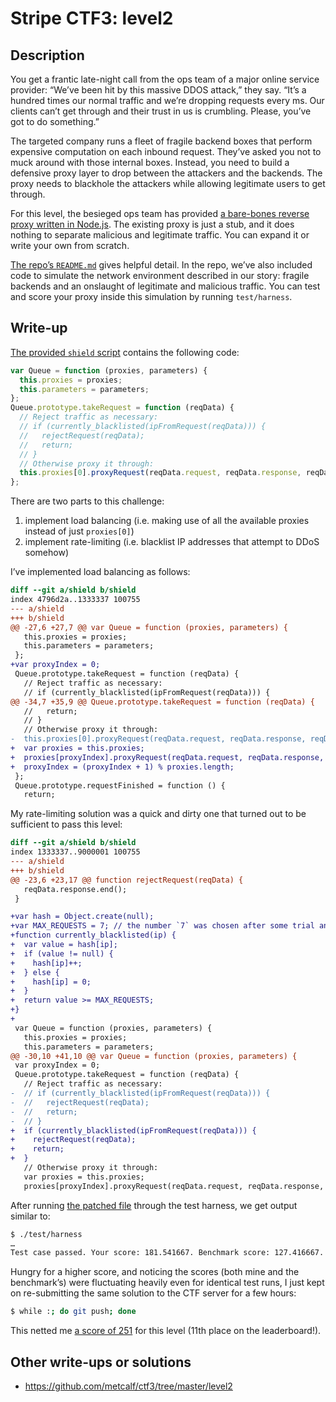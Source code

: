# Stripe CTF3: level2

## Description

You get a frantic late-night call from the ops team of a major online service provider: “We’ve been hit by this massive DDOS attack,” they say. “It’s a hundred times our normal traffic and we’re dropping requests every ms. Our clients can’t get through and their trust in us is crumbling. Please, you’ve got to do something.”

The targeted company runs a fleet of fragile backend boxes that perform expensive computation on each inbound request. They’ve asked you not to muck around with those internal boxes. Instead, you need to build a defensive proxy layer to drop between the attackers and the backends. The proxy needs to blackhole the attackers while allowing legitimate users to get through.

For this level, the besieged ops team has provided [a bare-bones reverse proxy written in Node.js](https://github.com/ctfs/write-ups/blob/master/stripe-ctf3/level2/problem/shield). The existing proxy is just a stub, and it does nothing to separate malicious and legitimate traffic. You can expand it or write your own from scratch.

[The repo’s `README.md`](https://github.com/ctfs/write-ups/blob/master/stripe-ctf3/level2/problem/README.md) gives helpful detail. In the repo, we’ve also included code to simulate the network environment described in our story: fragile backends and an onslaught of legitimate and malicious traffic. You can test and score your proxy inside this simulation by running `test/harness`.

## Write-up

[The provided `shield` script](https://github.com/ctfs/write-ups/blob/master/stripe-ctf3/level2/problem/shield) contains the following code:

```js
var Queue = function (proxies, parameters) {
  this.proxies = proxies;
  this.parameters = parameters;
};
Queue.prototype.takeRequest = function (reqData) {
  // Reject traffic as necessary:
  // if (currently_blacklisted(ipFromRequest(reqData))) {
  //   rejectRequest(reqData);
  //   return;
  // }
  // Otherwise proxy it through:
  this.proxies[0].proxyRequest(reqData.request, reqData.response, reqData.buffer);
};
```

There are two parts to this challenge:

1. implement load balancing (i.e. making use of all the available proxies instead of just `proxies[0]`)
2. implement rate-limiting (i.e. blacklist IP addresses that attempt to DDoS somehow)

I’ve implemented load balancing as follows:

```diff
diff --git a/shield b/shield
index 4796d2a..1333337 100755
--- a/shield
+++ b/shield
@@ -27,6 +27,7 @@ var Queue = function (proxies, parameters) {
   this.proxies = proxies;
   this.parameters = parameters;
 };
+var proxyIndex = 0;
 Queue.prototype.takeRequest = function (reqData) {
   // Reject traffic as necessary:
   // if (currently_blacklisted(ipFromRequest(reqData))) {
@@ -34,7 +35,9 @@ Queue.prototype.takeRequest = function (reqData) {
   //   return;
   // }
   // Otherwise proxy it through:
-  this.proxies[0].proxyRequest(reqData.request, reqData.response, reqData.buffer);
+  var proxies = this.proxies;
+  proxies[proxyIndex].proxyRequest(reqData.request, reqData.response, reqData.buffer);
+  proxyIndex = (proxyIndex + 1) % proxies.length;
 };
 Queue.prototype.requestFinished = function () {
   return;
```

My rate-limiting solution was a quick and dirty one that turned out to be sufficient to pass this level:

```diff
diff --git a/shield b/shield
index 1333337..9000001 100755
--- a/shield
+++ b/shield
@@ -23,6 +23,17 @@ function rejectRequest(reqData) {
   reqData.response.end();
 }

+var hash = Object.create(null);
+var MAX_REQUESTS = 7; // the number `7` was chosen after some trial and error
+function currently_blacklisted(ip) {
+  var value = hash[ip];
+  if (value != null) {
+    hash[ip]++;
+  } else {
+    hash[ip] = 0;
+  }
+  return value >= MAX_REQUESTS;
+}
+
 var Queue = function (proxies, parameters) {
   this.proxies = proxies;
   this.parameters = parameters;
@@ -30,10 +41,10 @@ var Queue = function (proxies, parameters) {
 var proxyIndex = 0;
 Queue.prototype.takeRequest = function (reqData) {
   // Reject traffic as necessary:
-  // if (currently_blacklisted(ipFromRequest(reqData))) {
-  //   rejectRequest(reqData);
-  //   return;
-  // }
+  if (currently_blacklisted(ipFromRequest(reqData))) {
+    rejectRequest(reqData);
+    return;
+  }
   // Otherwise proxy it through:
   var proxies = this.proxies;
   proxies[proxyIndex].proxyRequest(reqData.request, reqData.response, reqData.buffer);
```

After running [the patched file](https://github.com/ctfs/write-ups/blob/master/stripe-ctf3/level2/level2) through the test harness, we get output similar to:

```bash
$ ./test/harness
…
Test case passed. Your score: 181.541667. Benchmark score: 127.416667. You/Benchmark: 1.424787. You handled 247 legitimate responses and you received 65.46 negative points for idle time on the backends. The benchmark handled 222 and received 94.58 negative points.
```

Hungry for a higher score, and noticing the scores (both mine and the benchmark’s) were fluctuating heavily even for identical test runs, I just kept on re-submitting the same solution to the CTF server for a few hours:

```bash
$ while :; do git push; done
```

This netted me [a score of 251](https://stripe-ctf.com/achievements/mathias) for this level (11th place on the leaderboard!).

## Other write-ups or solutions

* <https://github.com/metcalf/ctf3/tree/master/level2>
